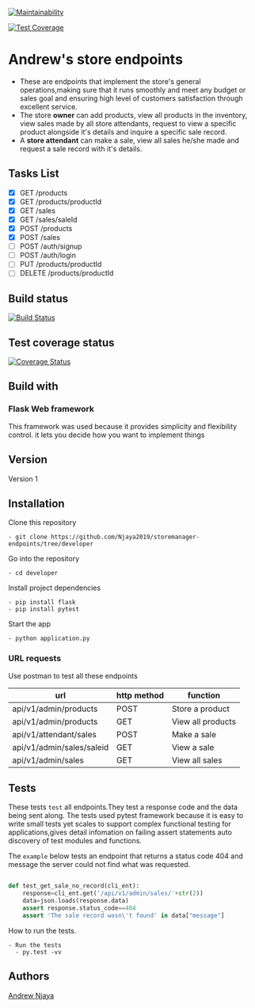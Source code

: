 
[![Maintainability](https://api.codeclimate.com/v1/badges/a99a88d28ad37a79dbf6/maintainability)](https://codeclimate.com/github/Njaya2019/storemanager-endpoints/maintainability)

[![Test Coverage](https://api.codeclimate.com/v1/badges/a99a88d28ad37a79dbf6/test_coverage)](https://codeclimate.com/github/Njaya2019/storemanager-endpoints/test_coverage)
# Andrew's store endpoints
- These are endpoints that implement the store's general operations,making sure that it runs smoothly and meet any budget or sales goal and ensuring high level of customers satisfaction through excellent service. 
- The store **owner** can add products, view all products in the inventory, view sales made by all store attendants, request to view a specific product alongside it's details and inquire a specific sale record.
- A **store attendant** can make a sale, view all sales he/she made and request a sale record with it's details.

## Tasks List
  - [x] GET /products
  - [x] GET /products/productId
  - [x] GET /sales
  - [x] GET /sales/saleId
  - [x] POST /products
  - [x] POST /sales
  - [ ] POST /auth/signup
  - [ ] POST /auth/login
  - [ ] PUT /products/productId
  - [ ] DELETE /products/productId

## Build status
[![Build Status](https://travis-ci.org/Njaya2019/storemanager-endpoints-v2.svg?branch=ft-endpoint-add-user)](https://travis-ci.org/Njaya2019/storemanager-endpoints-v2)


## Test coverage status
[![Coverage Status](https://coveralls.io/repos/github/Njaya2019/storemanager-endpoints/badge.png?branch=ft-endpoint-add-user)](https://coveralls.io/github/Njaya2019/storemanager-endpoints?branch=ft-endpoint-add-user)


## Build with
### Flask Web framework 
This framework was used because it provides simplicity and flexibility control. it lets you decide how you want to implement things

## Version
Version 1

## Installation
Clone this repository
```
- git clone https://github.com/Njaya2019/storemanager-endpoints/tree/developer
```
Go into the repository
```
- cd developer
```

Install project dependencies
```
- pip install flask
- pip install pytest
```

Start the app
```
- python application.py
```
### URL requests
Use postman to test all these endpoints

| url                       | http method   | function         |
| ------------------------  | ------------- | ---------------- |
| api/v1/admin/products     | POST          | Store a product  |
| api/v1/admin/products     | GET           | View all products|
| api/v1/attendant/sales    | POST          | Make a sale      |
| api/v1/admin/sales/saleid | GET           | View a sale      |
| api/v1/admin/sales        | GET           | View all sales   |


 
## Tests
These tests `test` all endpoints.They test a response code and the data being sent along. The tests used pytest framework because it is easy to write small tests yet scales to support complex functional testing for applications,gives detail infomation on failing assert statements auto discovery of test modules and functions.

The `example` below tests an endpoint that returns a status code 404 and message the server could not find what was requested.

```python

def test_get_sale_no_record(cli_ent):
    response=cli_ent.get('/api/v1/admin/sales/'+str(2))
    data=json.loads(response.data)
    assert response.status_code==404
    assert 'The sale record wasn\'t found' in data["message"]

```

How to run the tests.
```
- Run the tests
  - py.test -vv

```
## Authors

[Andrew Njaya](https://github.com/Njaya2019)

